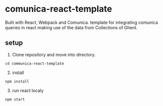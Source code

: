 # comunica-react-template

Built with React, Webpack and Comunica. 
template for integrating comunica queries in react making use of the data from Collections of Ghent. 

## setup 

1. Clone repository and move into directory.
```
cd communica-react-template
```

2. install
```
npm install
```

3. run react localy

```
npm start
```
